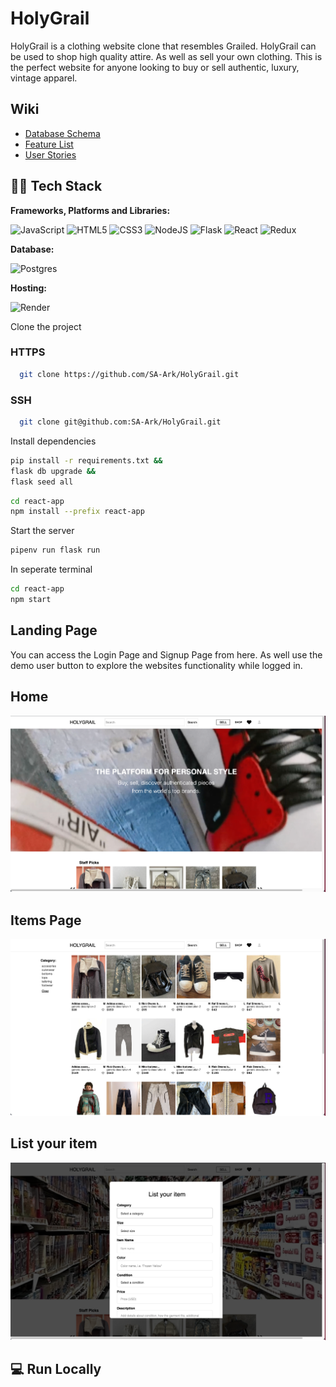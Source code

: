 # HolyGrail

HolyGrail is a clothing website clone that resembles Grailed. HolyGrail can be used to shop high quality attire. As well as sell your own clothing. This is the perfect website for anyone looking to buy or sell authentic, luxury, vintage apparel.

## Wiki
- [Database Schema](https://github.com/SA-Ark/HolyGrail/wiki/DATABASE-SCHEMA)
- [Feature List](https://github.com/SA-Ark/HolyGrail/wiki/MVP-List)
- [User Stories](https://github.com/SA-Ark/HolyGrail/wiki/User-Stories)

## 👩‍💻 Tech Stack

**Frameworks, Platforms and Libraries:**

![JavaScript](https://img.shields.io/badge/javascript-%23323330.svg?style=for-the-badge&logo=javascript&logoColor=%23F7DF1E) ![HTML5](https://img.shields.io/badge/html5-%23E34F26.svg?style=for-the-badge&logo=html5&logoColor=white) ![CSS3](https://img.shields.io/badge/css3-%231572B6.svg?style=for-the-badge&logo=css3&logoColor=white) ![NodeJS](https://img.shields.io/badge/node.js-6DA55F?style=for-the-badge&logo=node.js&logoColor=white) ![Flask](https://img.shields.io/badge/Flask-%23404d59.svg?style=for-the-badge&logo=flask&logoColor=%2361DAFB) ![React](https://img.shields.io/badge/react-%2320232a.svg?style=for-the-badge&logo=react&logoColor=%2361DAFB) ![Redux](https://img.shields.io/badge/redux-%23593d88.svg?style=for-the-badge&logo=redux&logoColor=white)

**Database:**

![Postgres](https://img.shields.io/badge/postgres-%23316192.svg?style=for-the-badge&logo=postgresql&logoColor=white)

**Hosting:**

![Render](https://img.shields.io/badge/Render-informational?style=for-the-badge&logo=render&logoColor=%5bdec3)

Clone the project

### HTTPS
```bash
  git clone https://github.com/SA-Ark/HolyGrail.git
```

### SSH
```bash
  git clone git@github.com:SA-Ark/HolyGrail.git
```

Install dependencies

```bash
pip install -r requirements.txt &&
flask db upgrade &&
flask seed all
```

```bash
cd react-app
npm install --prefix react-app 
```

Start the server

```bash
pipenv run flask run
```

In seperate terminal

```bash
cd react-app
npm start
```

## Landing Page

You can access the Login Page and Signup Page from here. As well use the demo user button to explore the websites functionality while logged in.

## Home

<img alt="home" src="./holygrail-images/HolyGrail-Landing-Page.png">


## Items Page

<img alt="items page" src="./holygrail-images/HolyGrail-Items-Page.png">


## List your item

<img alt="listing" src="./holygrail-images/HolyGrail-Listing.png">

## 💻 Run Locally

